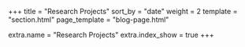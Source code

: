 +++
title = "Research Projects"
sort_by = "date"
weight = 2
template = "section.html"
page_template = "blog-page.html"

extra.name = "Research Projects"
extra.index_show = true
+++
